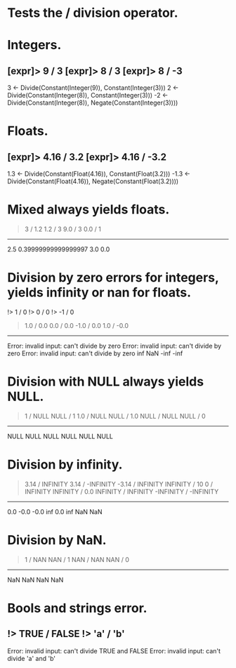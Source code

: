 # Tests the / division operator.

# Integers.
[expr]> 9 / 3
[expr]> 8 / 3
[expr]> 8 / -3
---
3 ← Divide(Constant(Integer(9)), Constant(Integer(3)))
2 ← Divide(Constant(Integer(8)), Constant(Integer(3)))
-2 ← Divide(Constant(Integer(8)), Negate(Constant(Integer(3))))

# Floats.
[expr]> 4.16 / 3.2
[expr]> 4.16 / -3.2
---
1.3 ← Divide(Constant(Float(4.16)), Constant(Float(3.2)))
-1.3 ← Divide(Constant(Float(4.16)), Negate(Constant(Float(3.2))))

# Mixed always yields floats.
> 3 / 1.2
> 1.2 / 3
> 9.0 / 3
> 0.0 / 1
---
2.5
0.39999999999999997
3.0
0.0

# Division by zero errors for integers, yields infinity or nan for floats.
!> 1 / 0
!> 0 / 0
!> -1 / 0
> 1.0 / 0.0
> 0.0 / 0.0
> -1.0 / 0.0
> 1.0 / -0.0
---
Error: invalid input: can't divide by zero
Error: invalid input: can't divide by zero
Error: invalid input: can't divide by zero
inf
NaN
-inf
-inf

# Division with NULL always yields NULL.
> 1 / NULL
> NULL / 1
> 1.0 / NULL
> NULL / 1.0
> NULL / NULL
> NULL / 0
---
NULL
NULL
NULL
NULL
NULL
NULL

# Division by infinity.
> 3.14 / INFINITY
> 3.14 / -INFINITY
> -3.14 / INFINITY
> INFINITY / 10
> 0 / INFINITY
> INFINITY / 0.0
> INFINITY / INFINITY
> -INFINITY / -INFINITY
---
0.0
-0.0
-0.0
inf
0.0
inf
NaN
NaN

# Division by NaN.
> 1 / NAN
> NAN / 1
> NAN / NAN
> NAN / 0
---
NaN
NaN
NaN
NaN

# Bools and strings error.
!> TRUE / FALSE
!> 'a' / 'b'
---
Error: invalid input: can't divide TRUE and FALSE
Error: invalid input: can't divide 'a' and 'b'
